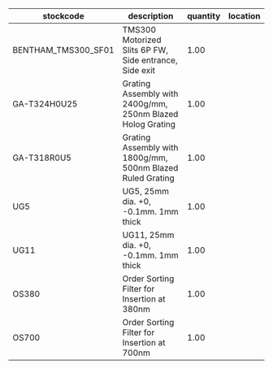 |stockcode|description|quantity|location|
|---------|-----------|--------|--------|
|BENTHAM_TMS300_SF01|TMS300 Motorized Slits 6P FW, Side entrance, Side exit|1.00||
|GA-T324H0U25|Grating Assembly with 2400g/mm, 250nm Blazed Holog Grating|1.00||
|GA-T318R0U5|Grating Assembly with 1800g/mm, 500nm Blazed Ruled Grating|1.00||
|UG5|UG5, 25mm dia. +0, -0.1mm. 1mm thick|1.00||
|UG11|UG11, 25mm dia. +0, -0.1mm. 1mm thick|1.00||
|OS380|Order Sorting Filter for Insertion at 380nm|1.00||
|OS700|Order Sorting Filter for Insertion at 700nm|1.00||
